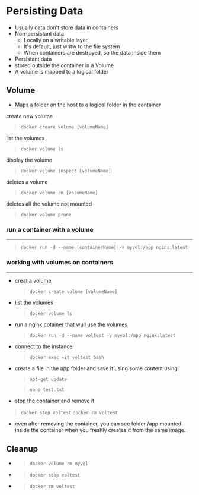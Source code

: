 # Persisting Data
- Usually data don't store data in containers
- Non-persistant data
  - Locally on a writable layer
  - It's default, just writw to the file system
  - When containers are destroyed, so the data inside them
- Persistant data
- stored outside the container in a Volume
- A volume is mapped to a logical folder

## Volume
- Maps a folder on the host to a logical folder in the container

create new volume
> `docker creare volume [volumeName]`
> 
list the volumes
> `docker volume ls`
> 
display the volume
> `docker volume inspect [volumeName]`
> 
deletes a volume
>`docker volume rm [volumeName]`

deletes all the volume not mounted
>`docker volume prune` 

### run a container with a volume
---
>`docker run -d --name [containerName] -v myvol:/app nginx:latest`

### working with volumes on containers
----

- creat a volume
  >`docker create volume [volumeName]`
- list the volumes
  > `docker volume ls`
- run a nginx cotainer that wull use the volumes
  > `docker run -d --name voltest -v myvol:/app nginx:latest`
- connect to the instance
  >`docker exec -it voltest bash`
- create a file in the app folder and save it using some content using 
  >`apt-get update`

  > `nano test.txt`

- stop the container and remove it
 >`docker stop voltest`
 > `docker rm voltest`

- even after removing the container, you can see folder /app mounted inside the container when you freshly creates it from the same image.


## Cleanup

- >`docker volume rm myvol`
- >`docker stop voltest`
- >`docker rm voltest`